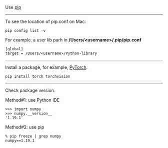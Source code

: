 Use <a href="https://pip.pypa.io/en/stable/">pip</a> 

<hr>

To see the location of pip.conf on Mac:

```
pip config list -v
```

For example, a user lib parh in **/Users/\<username\>/.pip/pip.conf**
  
```
[global]
target = /Users/<username>/Python-library
```

<hr>

Install a package, for example, <a href="https://pytorch.org/">PyTorch</a>.

```
pip install torch torchvision
```

<hr>

Check package version.

Method#1: use Python IDE

```
>>> import numpy
>>> numpy.__version__
'1.19.1'
```

Method#2: use pip

```
% pip freeze | grep numpy
numpy==1.19.1
```

